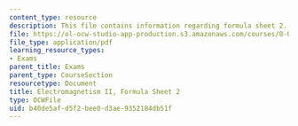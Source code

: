 ```yaml
---
content_type: resource
description: This file contains information regarding formula sheet 2.
file: https://ol-ocw-studio-app-production.s3.amazonaws.com/courses/8-07-electromagnetism-ii-fall-2012/b40de5afd5f2bee0d3ae9352184db51f_MIT8_07F12_formsheet2.pdf
file_type: application/pdf
learning_resource_types:
- Exams
parent_title: Exams
parent_type: CourseSection
resourcetype: Document
title: Electromagnetism II, Formula Sheet 2
type: OCWFile
uid: b40de5af-d5f2-bee0-d3ae-9352184db51f
---
```

